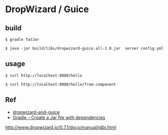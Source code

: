 # DropWizard / Guice

## build
```
$ gradle fatJar

$ java -jar build/libs/dropwizard-guice.all-1.0.jar  server config.yml
```

## usage
```
$ curl http://localhost:8080/hello

$ curl http://localhost:8080/hello/from-component
```

## Ref

* [dropwizard-and-guice](https://dzone.com/articles/dropwizard-and-guice)
* [Gradle – Create a Jar file with dependencies](https://www.mkyong.com/gradle/gradle-create-a-jar-file-with-dependencies/)



http://www.dropwizard.io/0.7.1/docs/manual/jdbi.html